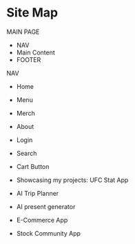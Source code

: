 # Site Map

MAIN PAGE

- NAV
- Main Content
- FOOTER

NAV

- Home
- Menu
- Merch
- About
- Login
- Search
- Cart Button

- Showcasing my projects: UFC Stat App
-  AI Trip Planner
-  AI present generator
- E-Commerce App
- Stock Community App



